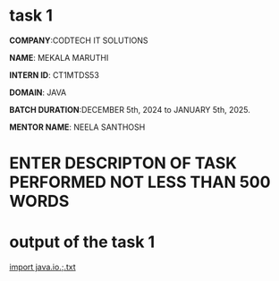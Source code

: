 # task 1

**COMPANY**:CODTECH IT SOLUTIONS

**NAME**: MEKALA MARUTHI

**INTERN ID**: CT1MTDS53

**DOMAIN**: JAVA

**BATCH DURATION**:DECEMBER 5th, 2024 to JANUARY 5th, 2025.

**MENTOR NAME**: NEELA SANTHOSH

# ENTER DESCRIPTON OF TASK PERFORMED NOT LESS THAN 500 WORDS

# output of the task 1 

[import java.io.;.txt](https://github.com/user-attachments/files/18307962/import.java.io.txt)

